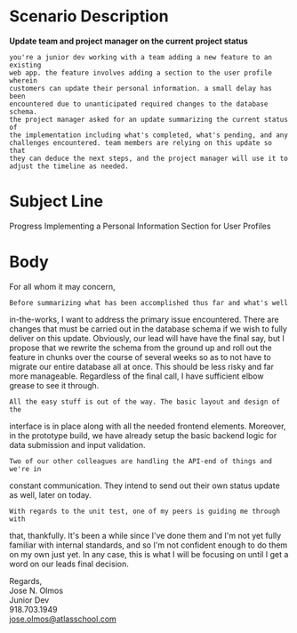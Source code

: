 # Scenario Description

**Update team and project manager on the current project status**

```
you're a junior dev working with a team adding a new feature to an existing
web app. the feature involves adding a section to the user profile wherein
customers can update their personal information. a small delay has been
encountered due to unanticipated required changes to the database schema.
the project manager asked for an update summarizing the current status of
the implementation including what's completed, what's pending, and any
challenges encountered. team members are relying on this update so that
they can deduce the next steps, and the project manager will use it to
adjust the timeline as needed.
```

# Subject Line

Progress Implementing a Personal Information Section for User Profiles

# Body

For all whom it may concern,

    Before summarizing what has been accomplished thus far and what's well
in-the-works, I want to address the primary issue encountered. There are
changes that must be carried out in the database schema if we wish to fully
deliver on this update. Obviously, our lead will have have the final say,
but I propose that we rewrite the schema from the ground up and roll out the
feature in chunks over the course of several weeks so as to not have to
migrate our entire database all at once. This should be less risky and far
more manageable. Regardless of the final call, I have sufficient elbow
grease to see it through.

    All the easy stuff is out of the way. The basic layout and design of the
interface is in place along with all the needed frontend elements. Moreover,
in the prototype build, we have already setup the basic backend logic for
data submission and input validation.

    Two of our other colleagues are handling the API-end of things and we're in
constant communication. They intend to send out their own status update as
well, later on today.

    With regards to the unit test, one of my peers is guiding me through with
that, thankfully. It's been a while since I've done them and I'm not yet
fully familiar with internal standards, and so I'm not confident enough to
do them on my own just yet. In any case, this is what I will be focusing on
until I get a word on our leads final decision.

Regards,\
Jose N. Olmos\
Junior Dev\
918.703.1949\
jose.olmos@atlasschool.com
